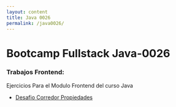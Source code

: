 ```yaml
---
layout: content
title: Java 0026
permalink: /java0026/
---
```



# Bootcamp Fullstack Java-0026 
### Trabajos Frontend:

Ejercicios Para el Modulo Frontend del curso Java


- [Desafio Corredor Propiedades](/corredor)
